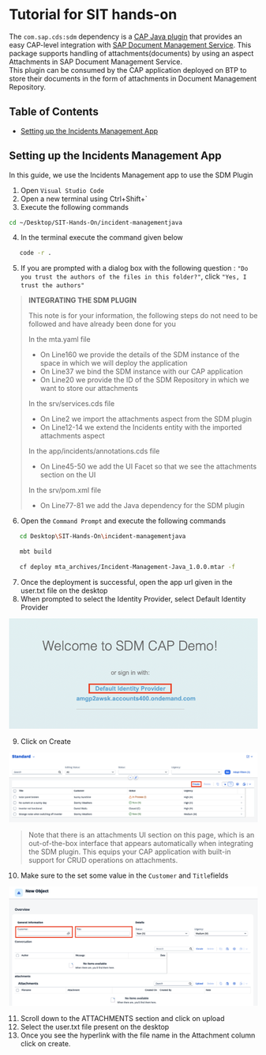 # Tutorial for SIT hands-on
The `com.sap.cds:sdm` dependency is a [CAP Java plugin](https://cap.cloud.sap/docs/java/building-plugins) that provides an easy CAP-level integration with [SAP Document Management Service](https://discovery-center.cloud.sap/serviceCatalog/document-management-service-integration-option). This package supports handling of attachments(documents) by using an aspect Attachments in SAP Document Management Service.  
This plugin can be consumed by the CAP application deployed on BTP to store their documents in the form of attachments in Document Management Repository.

## Table of Contents

- [Setting up the Incidents Management App](#Setting-up-the-Incidents-Management-App)

## Setting up the Incidents Management App

In this guide, we use the Incidents Management app to use the SDM Plugin

1. Open `Visual Studio Code`
2. Open a new terminal using Ctrl+Shift+`
3. Execute the following commands

```sh
cd ~/Desktop/SIT-Hands-On/incident-managementjava
```

4. In the terminal execute the command given below 

```sh
   code -r .
```
5. If you are prompted with a dialog box with the following question : `"Do you trust the authors of the files in this folder?"`, click `"Yes, I trust the authors"`

> **INTEGRATING THE SDM PLUGIN**
>
> This note is for your information, the following steps do not need to be followed and have already been done for you
>
> In the mta.yaml file
> - On Line160 we provide the details of the SDM instance of the space in which we will deploy the application
> - On Line37 we bind the SDM instance with our CAP application
> - On Line20 we provide the ID of the SDM Repository in which we want to store our attachments
>
> In the srv/services.cds file
> - On Line2 we import the attachments aspect from the SDM plugin
> - On Line12-14 we extend the Incidents entity with the imported attachments aspect
>
> In the app/incidents/annotations.cds file
> - On Line45-50 we add the UI Facet so that we see the attachments section on the UI
>
> In the srv/pom.xml file 
> - On Line77-81 we add the Java dependency for the SDM plugin

6. Open the `Command Prompt` and execute the following commands 

```sh
   cd Desktop\SIT-Hands-On\incident-managementjava
```
```sh
   mbt build
```
```sh
   cf deploy mta_archives/Incident-Management-Java_1.0.0.mtar -f
``` 

7. Once the deployment is successful, open the app url given in the user.txt file on the desktop
8. When prompted to select the Identity Provider, select Default Identity Provider

![Default Identity Provider](6dip.png)

9. Click on Create

![Create](7create.png)

> Note that there is an attachments UI section on this page, which is an out-of-the-box interface that appears automatically when 
> integrating the SDM plugin. This equips your CAP application with built-in support for CRUD operations on attachments.

10. Make sure to the set some value in the `Customer` and `Title`fields

![Title](8title.png)

11. Scroll down to the ATTACHMENTS section and click on upload
12. Select the user.txt file present on the desktop
13. Once you see the hyperlink with the file name in the Attachment column click on create. 
